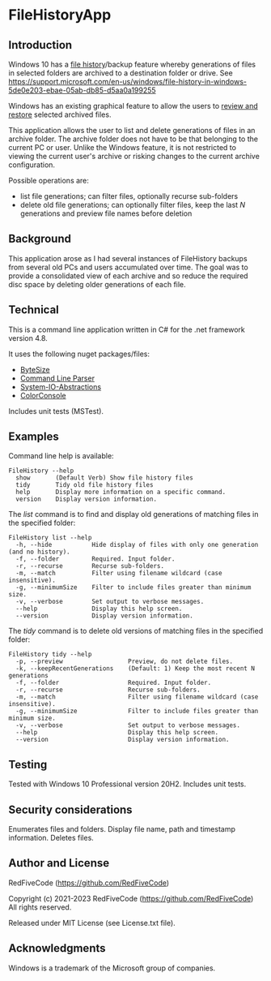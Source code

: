 # FileHistoryApp

## Introduction
Windows 10 has a [file history](https://support.microsoft.com/en-us/windows/file-history-in-windows-5de0e203-ebae-05ab-db85-d5aa0a199255)/backup feature whereby generations of files in selected folders are archived to a destination folder or drive.
See https://support.microsoft.com/en-us/windows/file-history-in-windows-5de0e203-ebae-05ab-db85-d5aa0a199255

Windows has an existing graphical feature to allow the users to [review and restore](https://support.microsoft.com/en-us/windows/backup-and-restore-in-windows-352091d2-bb9d-3ea3-ed18-52ef2b88cbef) selected archived files.

This application allows the user to list and delete generations of files in an archive folder. The archive folder does not have to be that belonging to the current PC or user.
Unlike the Windows feature, it is not restricted to viewing the current user's archive or risking changes to the current archive configuration.

Possible operations are:
* list file generations; can filter files, optionally recurse sub-folders
* delete old file generations; can optionally filter files, keep the last _N_ generations and preview file names before deletion

## Background
This application arose as I had several instances of FileHistory backups from several old PCs and users accumulated over time.
The goal was to provide a consolidated view of each archive and so reduce the required disc space by deleting older generations of each file.


## Technical
This is a command line application written in C# for the .net framework version 4.8.

It uses the following nuget packages/files:
* [ByteSize](https://github.com/omar/ByteSize)
* [Command Line Parser](https://github.com/commandlineparser/commandline)
* [System-IO-Abstractions](https://github.com/System-IO-Abstractions/System.IO.Abstractions)
* [ColorConsole](https://gist.github.com/RickStrahl/52c9ee43bd2723bcdf7bf4d24b029768)

Includes unit tests (MSTest).

## Examples
Command line help is available:

```
FileHistory --help
  show       (Default Verb) Show file history files
  tidy       Tidy old file history files
  help       Display more information on a specific command.
  version    Display version information.
```

The _list_ command is to find and display old generations of matching files in the specified folder:
```
FileHistory list --help
  -h, --hide           Hide display of files with only one generation (and no history).
  -f, --folder         Required. Input folder.
  -r, --recurse        Recurse sub-folders.
  -m, --match          Filter using filename wildcard (case insensitive).
  -g, --minimumSize    Filter to include files greater than minimum size.
  -v, --verbose        Set output to verbose messages.
  --help               Display this help screen.
  --version            Display version information.
```

The _tidy_ command is to delete old versions of matching files in the specified folder:
```
FileHistory tidy --help
  -p, --preview                  Preview, do not delete files.
  -k, --keepRecentGenerations    (Default: 1) Keep the most recent N generations
  -f, --folder                   Required. Input folder.
  -r, --recurse                  Recurse sub-folders.
  -m, --match                    Filter using filename wildcard (case insensitive).
  -g, --minimumSize              Filter to include files greater than minimum size.
  -v, --verbose                  Set output to verbose messages.
  --help                         Display this help screen.
  --version                      Display version information.
```


## Testing
Tested with Windows 10 Professional version 20H2.
Includes unit tests.

## Security considerations
Enumerates files and folders.
Display file name, path and timestamp information.
Deletes files.


## Author and License
RedFiveCode (https://github.com/RedFiveCode)

Copyright (c) 2021-2023 RedFiveCode (https://github.com/RedFiveCode) All rights reserved.

Released under MIT License (see License.txt file).

## Acknowledgments
Windows is a trademark of the Microsoft group of companies.



